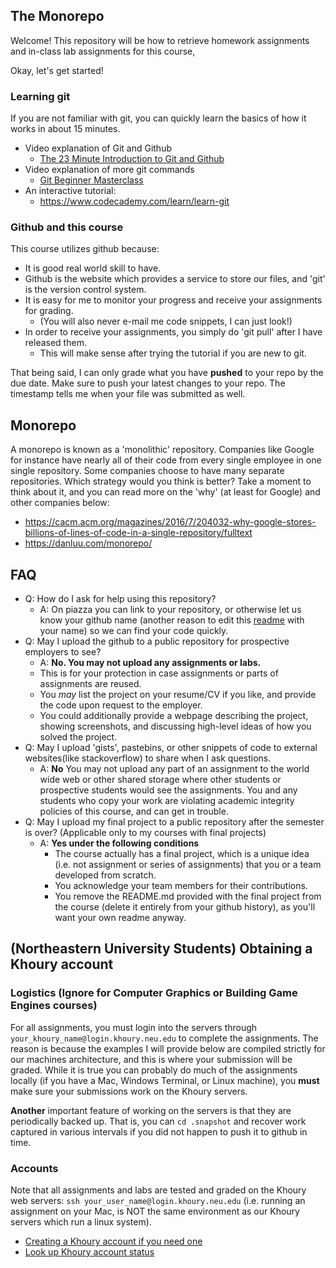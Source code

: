 ## The Monorepo

Welcome! This repository will be how to retrieve homework assignments and in-class lab assignments for this course,

Okay, let's get started!

### Learning git
If you are not familiar with git, you can quickly learn the basics of how it works in about 15 minutes.

* Video explanation of Git and Github
	* [The 23 Minute Introduction to Git and Github](https://www.youtube.com/watch?v=PgNTp71sl0I)
* Video explanation of more git commands
	* [Git Beginner Masterclass](https://www.youtube.com/watch?v=HlYJpuwaXiE)
* An interactive tutorial: 
  * https://www.codecademy.com/learn/learn-git

### Github and this course

This course utilizes github because:

- It is good real world skill to have.
- Github is the website which provides a service to store our files, and 'git' is the version control system.
- It is easy for me to monitor your progress and receive your assignments for grading.
  - (You will also never e-mail me code snippets, I can just look!)
- In order to receive your assignments, you simply do 'git pull' after I have released them.
  - This will make sense after trying the tutorial if you are new to git.

That being said, I can only grade what you have **pushed** to your repo by the due date. Make sure to push your latest changes to your repo. The timestamp tells me when your file was submitted as well.

## Monorepo

A monorepo is known as a 'monolithic' repository. Companies like Google for instance have nearly all of their code from every single employee in one single repository. Some companies choose to have many separate repositories. Which strategy would you think is better? Take a moment to think about it, and you can read more on the 'why' (at least for Google) and other companies below: 

* https://cacm.acm.org/magazines/2016/7/204032-why-google-stores-billions-of-lines-of-code-in-a-single-repository/fulltext
* https://danluu.com/monorepo/

## FAQ

- Q: How do I ask for help using this repository?
  - A: On piazza you can link to your repository, or otherwise let us know your github name (another reason to edit this [readme](./README.md) with your name) so we can find your code quickly.
- Q: May I upload the github to a public repository for prospective employers to see?
  - A: **No. You may not upload any assignments or labs.** 
  - This is for your protection in case assignments or parts of assignments are reused. 
  - You *may* list the project on your resume/CV if you like, and provide the code upon request to the employer. 
  - You could additionally provide a webpage describing the project, showing screenshots, and discussing high-level ideas of how you solved the project.
- Q: May I upload 'gists', pastebins, or other snippets of code to external websites(like stackoverflow) to share when I ask questions.
  - A: **No** You may not upload any part of an assignment to the world wide web or other shared storage where other students or prospective students would see the assignments. You and any students who copy your work are violating academic integrity policies of this course, and can get in trouble.
- Q: May I upload my final project to a public repository after the semester is over? (Applicable only to my courses with final projects)
  - A: **Yes under the following conditions**
    - The course actually has a final project, which is a unique idea (i.e. not assignment or series of assignments) that you or a team developed from scratch.
    - You acknowledge your team members for their contributions.
    - You remove the README.md provided with the final project from the course (delete it entirely from your github history), as you'll want your own readme anyway.
    
## (Northeastern University Students) Obtaining a Khoury account

### Logistics (Ignore for Computer Graphics or Building Game Engines courses)

For all assignments, you must login into the servers through `your_khoury_name@login.khoury.neu.edu` to complete the assignments. The reason is because the examples I will provide below are compiled strictly for our machines architecture, and this is where your submission will be graded. While it is true you can probably do much of the assignments locally (if you have a Mac, Windows Terminal, or Linux machine), you **must** make sure your submissions work on the Khoury servers.

**Another** important feature of working on the servers is that they are periodically backed up. That is, you can `cd .snapshot` and recover work captured in various intervals if you did not happen to push it to github in time.

### Accounts

Note that all assignments and labs are tested and graded on the Khoury web servers: `ssh your_user_name@login.khoury.neu.edu` (i.e. running an assignment on your Mac, is NOT the same environment as our Khoury servers which run a linux system).

- [Creating a Khoury account if you need one](https://www.khoury.northeastern.edu/systems/getting-started/) 
- [Look up Khoury account status](https://my.khoury.northeastern.edu/forgot/username)
